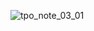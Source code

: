 ![tpo_note_03_01](https://github.com/andomedamoon/News-Application/assets/124703911/4c25e9cb-9ce0-4dcd-b8f8-679b10cae676)
